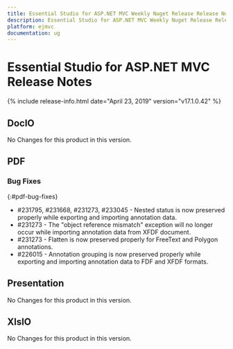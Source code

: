 ```yaml
---
title: Essential Studio for ASP.NET MVC Weekly Nuget Release Release Notes  
description: Essential Studio for ASP.NET MVC Weekly Nuget Release Release Notes  
platform: ejmvc
documentation: ug
---
```


# Essential Studio for ASP.NET MVC  Release Notes  

{% include release-info.html date="April 23, 2019"  version="v17.1.0.42" %} 






## DocIO

No Changes for this product in this version.

[//]: # "Delete the contents of this file while new content is added."

## PDF

### Bug Fixes
{:#pdf-bug-fixes}

*	\#231795, \#231668, \#231273, \#233045 - Nested status is now preserved properly while exporting and importing annotation data.
*	\#231273 - The "object reference mismatch" exception will no longer occur while importing annotation data from XFDF document.
*	\#231273 - Flatten is now preserved properly for FreeText and Polygon annotations.
*	\#226015 - Annotation grouping is now preserved properly while exporting and importing annotation data to FDF and XFDF formats.

## Presentation

No Changes for this product in this version.

[//]: # "Delete the contents of this file while new content is added."

## XlsIO

No Changes for this product in this version.

[//]: # "Delete the contents of this file while new content is added."

